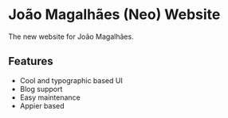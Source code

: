 # João Magalhães (Neo) Website

The new website for João Magalhães.

## Features

* Cool and typographic based UI
* Blog support
* Easy maintenance
* Appier based
